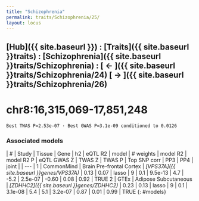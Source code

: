 ```yaml
---
title: "Schizophrenia"
permalink: traits/Schizophrenia/25/ 
layout: locus
---
```


## [Hub]({{ site.baseurl }}) : [Traits]({{ site.baseurl }}traits) : [Schizophrenia]({{ site.baseurl }}traits/Schizophrenia) :  [ ← ]({{ site.baseurl }}traits/Schizophrenia/24)  [ → ]({{ site.baseurl }}traits/Schizophrenia/26)

# chr8:16,315,069-17,851,248

`Best TWAS P=2.53e-07 · Best GWAS P=3.1e-09 conditioned to 0.0126`

<script>
Plotly.d3.csv("../25.cond.csv", function(data){ processData(data) } );
</script><div id="graph"></div>

### Associated models

| # | Study | Tissue | Gene | h2 | eQTL R2 | model | # weights | model R2 | model R2 P | eQTL GWAS Z | TWAS Z | TWAS P | Top SNP corr | PP3 | PP4 | joint |
| --- |
1 | CommonMind | Brain Pre-frontal Cortex | *[VPS37A]({{ site.baseurl }}genes/VPS37A)* | 0.13 | 0.07 | lasso | 9 | 0.1 | 9.5e-13 | 4.7 | -5.2 | 2.5e-07 | -0.60 | 0.08 | 0.92 | TRUE
2 | GTEx | Adipose Subcutaneous | *[ZDHHC2]({{ site.baseurl }}genes/ZDHHC2)* | 0.23 | 0.13 | lasso | 9 | 0.1 | 3.1e-08 | 5.4 |  5.1 | 3.2e-07 |  0.87 | 0.01 | 0.99 | TRUE
{: #models}

